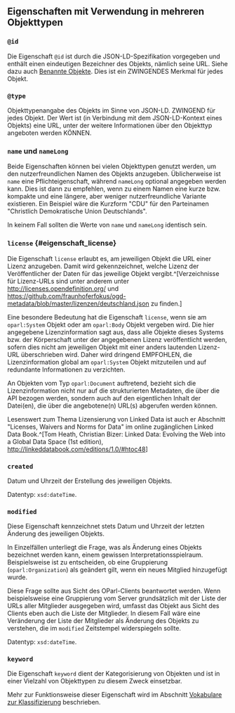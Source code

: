 Eigenschaften mit Verwendung in mehreren Objekttypen
----------------------------------------------------

### `@id`

Die Eigenschaft `@id` ist durch die JSON-LD-Spezifikation vorgegeben
und enthält einen eindeutigen Bezeichner des Objekts, nämlich seine URL.
Siehe dazu auch [Benannte Objekte](#benannte_objekte). Dies ist ein 
ZWINGENDES Merkmal für jedes Objekt.

### `@type`

Objekttypenangabe des Objekts im Sinne von JSON-LD. ZWINGEND für jedes Objekt.
Der Wert ist (in Verbindung mit dem JSON-LD-Kontext eines Objekts) eine URL,
unter der weitere Informationen über den Objekttyp angeboten werden KÖNNEN.

### `name` und `nameLong`

Beide Eigenschaften können bei vielen Objekttypen genutzt werden, um den nutzerfreundlichen
Namen des Objekts anzugeben. Üblicherweise ist `name` eine Pflichteigenschaft, während
`nameLong` optional angegeben werden kann. Dies ist dann zu empfehlen, wenn zu einem Namen
eine kurze bzw. kompakte und eine längere, aber weniger nutzerfreundliche Variante
existieren. Ein Beispiel wäre die Kurzform "CDU" für den Parteinamen "Christlich Demokratische
Union Deutschlands".

In keinem Fall sollten die Werte von `name` und `nameLong` identisch sein.

### `license` {#eigenschaft_license}

Die Eigenschaft `license` erlaubt es, am jeweiligen Objekt die URL einer Lizenz
anzugeben. Damit wird gekennzeichnet, welche Lizenz der Veröffentlicher der
Daten für das jeweilige Objekt vergibt.^[Verzeichnisse für Lizenz-URLs sind
unter anderem unter <http://licenses.opendefinition.org/> und 
<https://github.com/fraunhoferfokus/ogd-metadata/blob/master/lizenzen/deutschland.json>
zu finden.]

Eine besondere Bedeutung hat die Eigenschaft `license`, wenn sie am `oparl:System` Objekt oder am `oparl:Body`
Objekt vergeben wird. Die hier angegebene Lizenzinformation sagt aus, dass alle
Objekte dieses Systems bzw. der Körperschaft unter der angegebenen Lizenz veröffentlicht werden, sofern
dies nicht am jeweiligen Objekt mit einer anders lautenden Lizenz-URL überschrieben
wird. Daher wird dringend EMPFOHLEN, die Lizenzinformation global am `oparl:System`
Objekt mitzuteilen und auf redundante Informationen zu verzichten.

An Objekten vom Typ `oparl:Document` auftretend, bezieht sich die Lizenzinformation
nicht nur auf die strukturierten Metadaten, die über die API bezogen werden, sondern
auch auf den eigentlichen Inhalt der Datei(en), die über die angebotene(n) URL(s)
abgerufen werden können.

Lesenswert zum Thema Lizensierung von Linked Data ist auch er Abschnitt "Licenses,
Waivers and Norms for Data" im online zugänglichen Linked Data Book.^[Tom Heath, Christian Bizer: Linked Data: Evolving the Web into a Global Data Space (1st edition), <http://linkeddatabook.com/editions/1.0/#htoc48>]

### `created`

Datum und Uhrzeit der Erstellung des jeweiligen Objekts.

Datentyp: `xsd:dateTime`.

### `modified`

Diese Eigenschaft kennzeichnet stets Datum und Uhrzeit der letzten Änderung des
jeweiligen Objekts.

In Einzelfällen unterliegt die Frage, was als Änderung eines Objekts bezeichnet werden
kann, einem gewissen Interpretationsspielraum. Beispielsweise ist zu entscheiden,
ob eine Gruppierung (`oparl:Organization`) als geändert gilt, wenn ein neues Mitglied 
hinzugefügt wurde.

Diese Frage sollte aus Sicht des OParl-Clients beantwortet werden. Wenn beispielsweise
eine Gruppierung vom Server grundsätzlich mit der Liste der URLs aller Mitglieder ausgegeben
wird, umfasst das Objekt aus Sicht des Clients eben auch die Liste der Mitglieder. In diesem
Fall wäre eine Veränderung der Liste der Mitglieder als Änderung des Objekts zu verstehen,
die im `modified` Zeitstempel widerspiegeln sollte.

Datentyp: `xsd:dateTime`.

### `keyword`

Die Eigenschaft `keyword` dient der Kategorisierung von Objekten und ist in
einer Vielzahl von Objekttypen zu diesem Zweck einsetzbar.

Mehr zur Funktionsweise dieser Eigenschaft wird im Abschnitt
[Vokabulare zur Klassifizierung](#vokabulare_klassifizierung) beschrieben.
